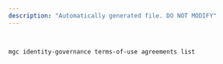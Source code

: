 ```yaml
---
description: "Automatically generated file. DO NOT MODIFY"
---
```


```bash


mgc identity-governance terms-of-use agreements list

```